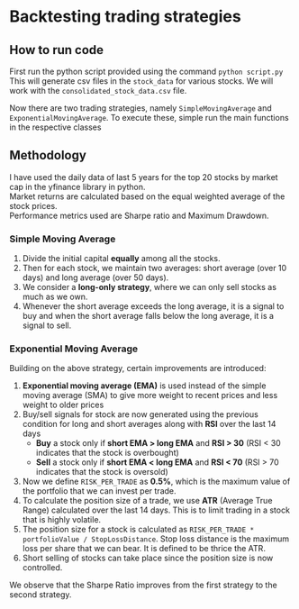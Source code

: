 # Backtesting trading strategies

## How to run code
First run the python script provided using the command `python script.py`
This will generate csv files in the `stock_data` for various stocks.
We will work with the `consolidated_stock_data.csv` file.

Now there are two trading strategies, namely `SimpleMovingAverage` and `ExponentialMovingAverage`.
To execute these, simple run the main functions in the respective classes

## Methodology
I have used the daily data of last 5 years for the top 20 stocks by market cap in the yfinance library in python. <br>
Market returns are calculated based on the equal weighted average of the stock prices.<br>
Performance metrics used are Sharpe ratio and Maximum Drawdown.

### Simple Moving Average

1. Divide the initial capital **equally** among all the stocks. 
2. Then for each stock, we maintain two averages: short average (over 10 days) and long average (over 50 days).
3. We consider a **long-only strategy**, where we can only sell stocks as much as we own.
4. Whenever the short average exceeds the long average, it is a signal to buy and when the short average falls below the long average, it is a signal to sell.

### Exponential Moving Average
Building on the above strategy, certain improvements are introduced:
1. **Exponential moving average (EMA)** is used instead of the simple moving average (SMA) to give more weight to recent prices and less weight to older prices
2. Buy/sell signals for stock are now generated using the previous condition for long and short averages along with **RSI** over the last 14 days
   - **Buy** a stock only if **short EMA > long EMA** and **RSI > 30** (RSI < 30 indicates that the stock is overbought)
   - **Sell** a stock only if **short EMA < long EMA** and **RSI < 70** (RSI > 70 indicates that the stock is oversold)
3. Now we define `RISK_PER_TRADE` as **0.5%**, which is the maximum value of the portfolio that we can invest per trade.
4. To calculate the position size of a trade, we use **ATR** (Average True Range) calculated over the last 14 days. This is to limit trading in a stock that is highly volatile.
5. The position size for a stock is calculated as `RISK_PER_TRADE * portfolioValue / StopLossDistance`. Stop loss distance is the maximum loss per share that we can bear. It is defined to be thrice the ATR. 
6. Short selling of stocks can take place since the position size is now controlled.

We observe that the Sharpe Ratio improves from the first strategy to the second strategy.